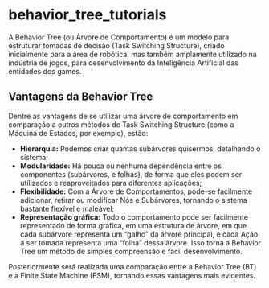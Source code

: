 # behavior_tree_tutorials
A Behavior Tree (ou Árvore de Comportamento) é um modelo para estruturar tomadas de decisão (Task Switching Structure), criado inicialmente para a área de robótica, mas também amplamente utilizado na indústria de jogos, para desenvolvimento da Inteligência Artificial das entidades dos games. 

## Vantagens da Behavior Tree

Dentre as vantagens de se utilizar uma árvore de comportamento em comparação a outros métodos de Task Switching Structure (como a Máquina de Estados, por exemplo), estão:  

- **Hierarquia:** Podemos criar quantas subárvores quisermos, detalhando o sistema; 
- **Modularidade:** Há pouca ou nenhuma dependência entre os componentes (subárvores, e folhas), de forma que eles podem ser utilizados e reaproveitados para diferentes aplicações; 
- **Flexibilidade:** Com a Árvore de Comportamentos, pode-se facilmente adicionar, retirar ou modificar Nós e Subárvores, tornando o sistema bastante flexível e maleável; 
- **Representação gráfica:** Todo o comportamento pode ser facilmente representado de forma gráfica, em uma estrutura de árvore, em que cada subárvore representa um “galho” da árvore principal, e cada Ação a ser tomada representa uma “folha” dessa árvore. Isso torna a Behavior Tree um método de simples compreensão e fácil desenvolvimento. 

Posteriormente será realizada uma comparação entre a Behavior Tree (BT) e a Finite State Machine (FSM), tornando essas vantagens mais evidentes.



